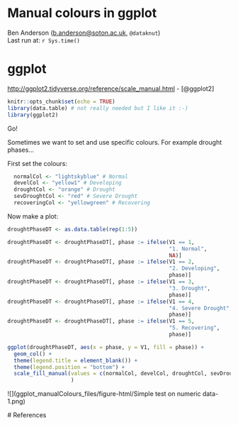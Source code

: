 # Manual colours in ggplot
Ben Anderson (b.anderson@soton.ac.uk, `@dataknut`)  
Last run at: `r Sys.time()`  

# ggplot

http://ggplot2.tidyverse.org/reference/scale_manual.html - [@ggplot2]



```r
knitr::opts_chunk$set(echo = TRUE)
library(data.table) # not really needed but I like it :-)
library(ggplot2)
```

Go!

Sometimes we want to set and use specific colours. For example drought phases...

First set the colours:


```r
  normalCol <- "lightskyblue" # Normal
  develCol <- "yellow1" # Developing
  droughtCol <- "orange" # Drought
  sevDroughtCol <- "red" # Severe Drought
  recoveringCol <- "yellowgreen" # Recovering
```

Now make a plot:


```r
droughtPhaseDT <- as.data.table(rep(1:5))

droughtPhaseDT <- droughtPhaseDT[, phase := ifelse(V1 == 1,
                                                   "1. Normal",
                                                   NA)]
droughtPhaseDT <- droughtPhaseDT[, phase := ifelse(V1 == 2,
                                                   "2. Developing",
                                                   phase)]
droughtPhaseDT <- droughtPhaseDT[, phase := ifelse(V1 == 3,
                                                   "3. Drought",
                                                   phase)]
droughtPhaseDT <- droughtPhaseDT[, phase := ifelse(V1 == 4,
                                                   "4. Severe Drought",
                                                   phase)]
droughtPhaseDT <- droughtPhaseDT[, phase := ifelse(V1 == 5,
                                                   "5. Recovering",
                                                   phase)]

ggplot(droughtPhaseDT, aes(x = phase, y = V1, fill = phase)) +
  geom_col() +
  theme(legend.title = element_blank()) +
  theme(legend.position = "bottom") +
  scale_fill_manual(values = c(normalCol, develCol, droughtCol, sevDroughtCol, recoveringCol)
                    )
```

![](ggplot_manualColours_files/figure-html/Simple test on numeric data-1.png)<!-- -->

# References
